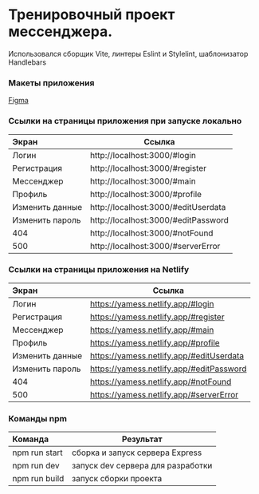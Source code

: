 # Тренировочный проект мессенджера.

Использовался сборщик Vite, линтеры Eslint и Stylelint, шаблонизатор Handlebars

### Макеты приложения

[Figma](https://www.figma.com/file/EhwzOuHmvUtGVE62At4ZgK/Chat_external_link-(Copy)?type=design&mode=design&t=bhHRbfH2S9ivRlpz-1 "Макеты в Figma")

### Ссылки на страницы приложения при запуске локально

| Экран           | Ссылка                              |
|:----------------|-------------------------------------|
| Логин           | http://localhost:3000/#login        |
| Регистрация     | http://localhost:3000/#register     |
| Мессенджер      | http://localhost:3000/#main         |
| Профиль         | http://localhost:3000/#profile      |
| Изменить данные | http://localhost:3000/#editUserdata |
| Изменить пароль | http://localhost:3000/#editPassword |
| 404             | http://localhost:3000/#notFound     |
| 500             | http://localhost:3000/#serverError  |

### Ссылки на страницы приложения на Netlify

| Экран           | Ссылка                                   |
|:----------------|------------------------------------------|
| Логин           | https://yamess.netlify.app/#login        |
| Регистрация     | https://yamess.netlify.app/#register     |
| Мессенджер      | https://yamess.netlify.app/#main         |
| Профиль         | https://yamess.netlify.app/#profile      |
| Изменить данные | https://yamess.netlify.app/#editUserdata |
| Изменить пароль | https://yamess.netlify.app/#editPassword |
| 404             | https://yamess.netlify.app/#notFound     |
| 500             | https://yamess.netlify.app/#serverError  |

### Команды npm

| Команда       | Результат                         |
|:--------------|-----------------------------------|
| npm run start | сборка и запуск сервера Express   |
| npm run dev   | запуск dev сервера для разработки |
| npm run build | запуск сборки проекта             |

